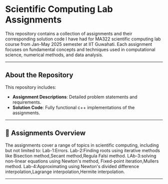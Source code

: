 # Scientific Computing Lab Assignments
This repository contains a collection of assignments and their corresponding solution code I have had for MA322 scientific computing lab course from Jan-May 2025 semester at IIT Guwahati.
Each assignment focuses on fundamental concepts and techniques used in computational science, numerical methods, and data analysis.

---


##  About the Repository

This repository includes:
- **Assignment Descriptions**: Detailed problem statements and requirements.
- **Solution Code**: Fully functional c++ implementations of the assignments.

---

## 📝 Assignments Overview

The assignments cover a range of topics in scientific computing, including but not limited to:
Lab-1:Errors.
Lab-2:Finding roots using iterative methods like Bisection method,Secant method,Regula Falsi method.
LAb-3:solving non-linear equations using Newton's method, Fixed-point iteration,Mullers method.
Lab-4:Approximating using Newton's divided difference interpolation,Lagrange interpolation,Hermite interpolation. 

---


